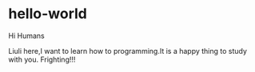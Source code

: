 # hello-world


Hi Humans


Liuli here,I want to learn how to programming.It is a happy thing to study with you.
Frighting!!!
